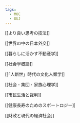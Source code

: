 ```yaml
---
tags:
  - MOC
  - OUJ
---
```

[[より良い思考の技法]]

[[世界の中の日本外交]]

[[暮らしに活かす不動産学]]

[[社会学概論]]

[[「人新世」時代の文化人類学]]

[[社会・集団・家族心理学]]

[[市民生活と裁判]]

[[健康長寿のためのスポートロジー]]

[[財政と現代の経済社会]]